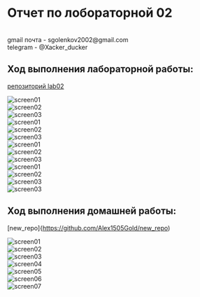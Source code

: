 <h1>Отчет по лобораторной 02</h1>
</br>gmail почта - sgolenkov2002@gmail.com </br>
telegram - @Xacker_ducker

<h2>Ход выполнения лабораторной работы:</h2>

[репозиторий lab02](https://github.com/Alex1505Gold/lab02)</br>

![screen01](./screens/Screen_01.png)</br>
![screen02](./screens/Screen_02.png)</br>
![screen03](./screens/Screen_03.png)</br>
![screen01](./screens/Screen_04.png)</br>
![screen02](./screens/Screen_05.png)</br>
![screen03](./screens/Screen_06.png)</br>
![screen01](./screens/Screen_07.png)</br>
![screen02](./screens/Screen_08.png)</br>
![screen03](./screens/Screen_09.png)</br>
![screen01](./screens/Screen_10.png)</br>
![screen02](./screens/Screen_11.png)</br>
![screen03](./screens/Screen_12.png)</br>
![screen03](./screens/Screen_13.png)</br>

<h2>Ход выполнения домашней работы:</h2>

[new_repo]{https://github.com/Alex1505Gold/new_repo)

![screen01](./screens/screen01.png)</br>
![screen02](./screens/screen02.png)</br>
![screen03](./screens/screen03.png)</br>
![screen04](./screens/screen04.png)</br>
![screen05](./screens/screen05.png)</br>
![screen06](./screens/screen06.png)</br>
![screen07](./screens/screen07.png)</br>
